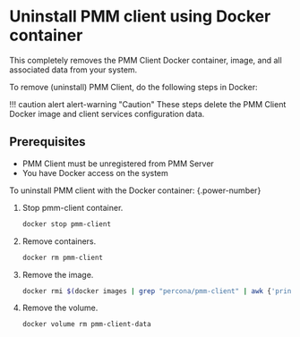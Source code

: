 # Uninstall PMM client using Docker container
This completely removes the PMM Client Docker container, image, and all associated data from your system.

To remove (uninstall) PMM Client, do the following steps in Docker:

!!! caution alert alert-warning "Caution"
    These steps delete the PMM Client Docker image and client services configuration data.

## Prerequisites

- PMM Client must be unregistered from PMM Server
- You have Docker access on the system

To uninstall PMM client with the Docker container:
{.power-number}

1. Stop pmm-client container.

    ```sh
    docker stop pmm-client
    ```

2. Remove containers.

    ```sh
    docker rm pmm-client
    ```

3. Remove the image.

    ```sh
    docker rmi $(docker images | grep "percona/pmm-client" | awk {'print $3'})
    ```

4. Remove the volume.

    ```sh
    docker volume rm pmm-client-data
    ```